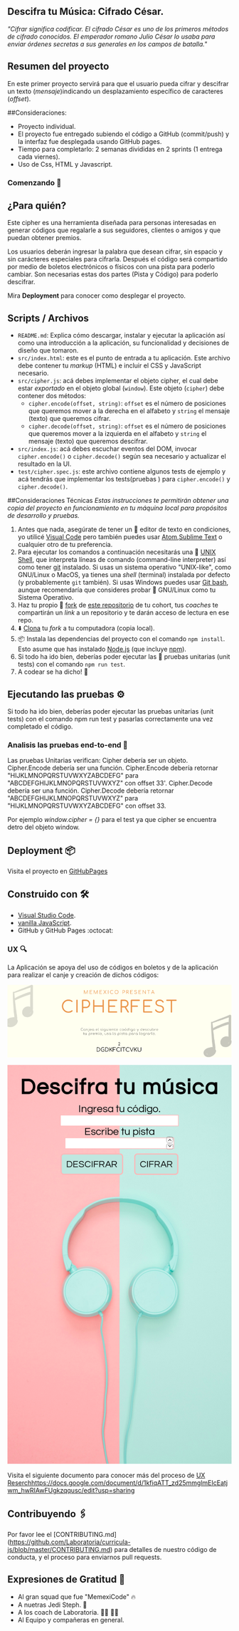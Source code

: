 ## Descifra tu Música: Cifrado César.

_"Cifrar significa codificar. El cifrado César es uno de los primeros métodos de cifrado conocidos. El emperador romano Julio César lo usaba para enviar órdenes secretas a sus generales en los campos de batalla."_

## Resumen del proyecto

En este primer proyecto servirá para que el usuario pueda cifrar y descifrar un texto (_mensaje_)indicando un desplazamiento específico de caracteres (_offset_).

##Consideraciones: 
- Proyecto individual.
- El proyecto fue entregado subiendo el código a GitHub (commit/push) y la interfaz fue desplegada usando GitHub pages. 
- Tiempo para completarlo: 2 semanas divididas en 2 sprints (1 entrega cada viernes).
- Uso de Css, HTML y Javascript.


### Comenzando 🚀

## ¿Para quién? 
Este cipher es una herramienta diseñada para personas interesadas en generar códigos que regalarle a sus seguidores, clientes o amigos y que puedan obtener premios.

Los usuarios deberán ingresar la palabra que desean cifrar, sin espacio y sin carácteres especiales para cifrarla.
Después el código será compartido por medio de boletos electrónicos o físicos con una pista para poderlo cambiar. 
Son necesarias estas dos partes (Pista y Código) para poderlo descifrar. 

Mira **Deployment** para conocer como desplegar el proyecto.

## Scripts / Archivos

* `README.md`: Explica cómo descargar, instalar y ejecutar la aplicación
  así como una introducción a la aplicación, su funcionalidad y decisiones de
  diseño que tomaron.
* `src/index.html`: este es el punto de entrada a tu aplicación. Este archivo
  debe contener tu _markup_ (HTML) e incluir el CSS y JavaScript necesario.
* `src/cipher.js`: acá debes implementar el objeto cipher, el cual debe estar
  _exportado_ en el objeto global (`window`). Este objeto (`cipher`) debe
  contener dos métodos:
  - `cipher.encode(offset, string)`: `offset` es el número de posiciones que
    queremos mover a la derecha en el alfabeto y `string` el mensaje (texto)
    que queremos cifrar.
  - `cipher.decode(offset, string)`: `offset` es el número de posiciones que
    queremos mover a la izquierda en el alfabeto y `string` el mensaje
    (texto) que queremos descifrar.
* `src/index.js`: acá debes escuchar eventos del DOM, invocar `cipher.encode()`
  o `cipher.decode()` según sea necesario y actualizar el resultado en la UI.
* `test/cipher.spec.js`: este archivo contiene algunos tests de ejemplo y acá
  tendrás que implementar los tests(pruebas ) para `cipher.encode()` y `cipher.decode()`.

##Consideraciones Técnicas 
_Estas instrucciones te permitirán obtener una copia del proyecto en funcionamiento en tu máquina local para propósitos de desarrollo y pruebas._

1. Antes que nada, asegúrate de tener un :pencil: editor de texto en
   condiciones, yo utilicé [Visual Code](https://code.visualstudio.com/) pero también puedes usar [Atom](https://atom.io/),[Sublime Text](https://www.sublimetext.com) o cualquier otro de tu preferencia.
2. Para ejecutar los comandos a continuación necesitarás una :shell:
   [UNIX Shell](https://github.com/Laboratoria/curricula-js/tree/v2.x/topics/shell),
   que interpreta líneas de comando (command-line
   interpreter) así como tener [git](https://github.com/Laboratoria/curricula-js/tree/v2.x/topics/scm/01-git)
   instalado. Si usas un sistema operativo "UNIX-like", como GNU/Linux o MacOS,
   ya tienes una _shell_ (terminal) instalada por defecto (y probablemente `git`
   también). Si usas Windows puedes usar [Git bash](https://git-scm.com/download/win),
   aunque recomendaría que consideres probar :penguin: GNU/Linux como tu Sistema Operativo.
3. Haz tu propio :fork_and_knife: [fork](https://help.github.com/articles/fork-a-repo/)
   de [ este repositorio](https://github.com/Laboratoria/cdmx-2019-01-bc-core-am-cipher) de tu cohort, tus _coaches_ te compartirán un _link_ a un repositorio y te 
   darán acceso de lectura en ese repo.
4. :arrow_down: [Clona](https://help.github.com/articles/cloning-a-repository/)
   tu _fork_ a tu computadora (copia local).
5. 📦 Instala las dependencias del proyecto con el comando `npm
   install`. Esto asume que has instalado [Node.js](https://nodejs.org/) (que
   incluye [npm](https://docs.npmjs.com/)).
6. Si todo ha ido bien, deberías poder ejecutar las :traffic_light:
   pruebas unitarias (unit tests) con el comando `npm run test`.
7. A codear se ha dicho! :rocket:


## Ejecutando las pruebas ⚙️

Si todo ha ido bien, deberías poder ejecutar las pruebas unitarias (unit tests) con el comando npm run test y pasarlas correctamente una vez completado el código.

### Analisis las pruebas end-to-end 🔩

Las pruebas Unitarias verifican: 
Cipher debería ser un objeto.
Cipher.Encode debería ser una función.
Cipher.Encode debería retornar "HIJKLMNOPQRSTUVWXYZABCDEFG" para "ABCDEFGHIJKLMNOPQRSTUVWXYZ" con offset 33'.
Cipher.Decode debería ser una función. 
Cipher.Decode debería retornar "ABCDEFGHIJKLMNOPQRSTUVWXYZ" para "HIJKLMNOPQRSTUVWXYZABCDEFG" con offset 33.

Por ejemplo _window.cipher = {}_ para el test ya que cipher se encuentra detro del objeto window. 

## Deployment 📦

Visita el proyecto en [GitHubPages](https://achezeta.github.io/cdmx-2019-01-bc-core-am-cipher/src/index.html)

## Construido con 🛠️

* [Visual Studio Code](https://code.visualstudio.com/).
* [vanilla JavaScript](https://medium.com/laboratoria-how-to/vanillajs-vs-jquery-31e623bbd46e).
* GitHub y GitHub Pages :octocat:

### UX 🔍
La Aplicación se apoya del uso de códigos en boletos y de la aplicación para realizar el canje y creación de dichos códigos: 

![Boleto](https://raw.githubusercontent.com/AcheZeta/cdmx-2019-01-bc-core-am-cipher/master/src/assets/1.png)

![webApp](https://raw.githubusercontent.com/AcheZeta/cdmx-2019-01-bc-core-am-cipher/master/src/assets/Screenshot_2019-01-25%20CipherFest.png)


Visita el siguiente documento para conocer más del proceso de  [UX Reserch](https://achezeta.github.io/cdmx-2019-01-bc-core-am-cipher/src/index.html)https://docs.google.com/document/d/1kfiqATT_zd25mmglmEIcEatjwm_hwRIAwFUgkzqqusc/edit?usp=sharing




## Contribuyendo 🖇️

Por favor lee el [CONTRIBUTING.md]  (https://github.com/Laboratoria/curricula-js/blob/master/CONTRIBUTING.md) para detalles de nuestro código de conducta, y el proceso para enviarnos pull requests.

## Expresiones de Gratitud 🎁

* Al gran squad que fue "MemexiCode" 🔥
* A nuetras Jedi Steph. 🌟
* A los coach de Laboratoria. 👩‍💻 👨‍💻
* Al Equipo y compañeras en general. 
